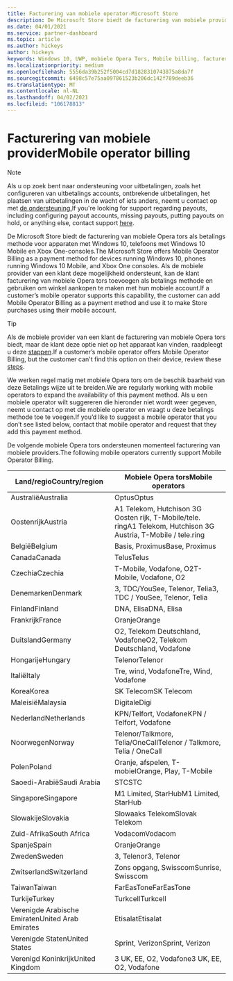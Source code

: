 ```yaml
---
title: Facturering van mobiele operator-Microsoft Store
description: De Microsoft Store biedt de facturering van mobiele providers als betalings methode voor mobiele Opera tors die deze mogelijkheid ondersteunen.
ms.date: 04/01/2021
ms.service: partner-dashboard
ms.topic: article
ms.author: hickeys
author: hickeys
keywords: Windows 10, UWP, mobiele Opera Tors, Mobile billing, facturering van mobiele Opera tors
ms.localizationpriority: medium
ms.openlocfilehash: 5556da39b252f5004cd7d1828310743875a8da7f
ms.sourcegitcommit: 6498c57e75aa097861523b206dc142f789deeb36
ms.translationtype: MT
ms.contentlocale: nl-NL
ms.lasthandoff: 04/02/2021
ms.locfileid: "106178813"
---
```

# <a name="mobile-operator-billing"></a><span data-ttu-id="49947-104">Facturering van mobiele provider</span><span class="sxs-lookup"><span data-stu-id="49947-104">Mobile operator billing</span></span>

> [!NOTE]
> <span data-ttu-id="49947-105">Als u op zoek bent naar ondersteuning voor uitbetalingen, zoals het configureren van uitbetalings accounts, ontbrekende uitbetalingen, het plaatsen van uitbetalingen in de wacht of iets anders, neemt u contact op met [de ondersteuning.](https://developer.microsoft.com/windows/support)</span><span class="sxs-lookup"><span data-stu-id="49947-105">If you're looking for support regarding payouts, including configuring payout accounts, missing payouts, putting payouts on hold, or anything else, contact support [here](https://developer.microsoft.com/windows/support).</span></span>

<span data-ttu-id="49947-106">De Microsoft Store biedt de facturering van mobiele Opera tors als betalings methode voor apparaten met Windows 10, telefoons met Windows 10 Mobile en Xbox One-consoles.</span><span class="sxs-lookup"><span data-stu-id="49947-106">The Microsoft Store offers Mobile Operator Billing as a payment method for devices running Windows 10, phones running Windows 10 Mobile, and Xbox One consoles.</span></span> <span data-ttu-id="49947-107">Als de mobiele provider van een klant deze mogelijkheid ondersteunt, kan de klant facturering van mobiele Opera tors toevoegen als betalings methode en gebruiken om winkel aankopen te maken met hun mobiele account.</span><span class="sxs-lookup"><span data-stu-id="49947-107">If a customer’s mobile operator supports this capability, the customer can add Mobile Operator Billing as a payment method and use it to make Store purchases using their mobile account.</span></span>

> [!TIP]
>  <span data-ttu-id="49947-108">Als de mobiele provider van een klant de facturering van mobiele Opera tors biedt, maar de klant deze optie niet op het apparaat kan vinden, raadpleegt u deze [stappen](https://support.microsoft.com/instantanswers/b25d6dd6-fb8b-3710-1e13-4d30eb01b51f).</span><span class="sxs-lookup"><span data-stu-id="49947-108">If a customer’s mobile operator offers Mobile Operator Billing, but the customer can't find this option on their device, review these [steps](https://support.microsoft.com/instantanswers/b25d6dd6-fb8b-3710-1e13-4d30eb01b51f).</span></span>

<span data-ttu-id="49947-109">We werken regel matig met mobiele Opera tors om de beschik baarheid van deze Betalings wijze uit te breiden.</span><span class="sxs-lookup"><span data-stu-id="49947-109">We are regularly working with mobile operators to expand the availability of this payment method.</span></span> <span data-ttu-id="49947-110">Als u een mobiele operator wilt suggereren die hieronder niet wordt weer gegeven, neemt u contact op met die mobiele operator en vraagt u deze betalings methode toe te voegen.</span><span class="sxs-lookup"><span data-stu-id="49947-110">If you’d like to suggest a mobile operator that you don’t see listed below, contact that mobile operator and request that they add this payment method.</span></span>

<span data-ttu-id="49947-111">De volgende mobiele Opera tors ondersteunen momenteel facturering van mobiele providers.</span><span class="sxs-lookup"><span data-stu-id="49947-111">The following mobile operators currently support Mobile Operator Billing.</span></span>

| <span data-ttu-id="49947-112">Land/regio</span><span class="sxs-lookup"><span data-stu-id="49947-112">Country/region</span></span>       | <span data-ttu-id="49947-113">Mobiele Opera tors</span><span class="sxs-lookup"><span data-stu-id="49947-113">Mobile operators</span></span>                                        |
|----------------------|---------------------------------------------------------|
| <span data-ttu-id="49947-114">Australië</span><span class="sxs-lookup"><span data-stu-id="49947-114">Australia</span></span>            | <span data-ttu-id="49947-115">Optus</span><span class="sxs-lookup"><span data-stu-id="49947-115">Optus</span></span>                                                   |
| <span data-ttu-id="49947-116">Oostenrijk</span><span class="sxs-lookup"><span data-stu-id="49947-116">Austria</span></span>              | <span data-ttu-id="49947-117">A1 Telekom, Hutchison 3G Oosten rijk, T-Mobile/tele. ring</span><span class="sxs-lookup"><span data-stu-id="49947-117">A1 Telekom, Hutchison 3G Austria, T-Mobile / tele.ring</span></span>  |
| <span data-ttu-id="49947-118">België</span><span class="sxs-lookup"><span data-stu-id="49947-118">Belgium</span></span>              | <span data-ttu-id="49947-119">Basis, Proximus</span><span class="sxs-lookup"><span data-stu-id="49947-119">Base, Proximus</span></span>                                          |
| <span data-ttu-id="49947-120">Canada</span><span class="sxs-lookup"><span data-stu-id="49947-120">Canada</span></span>               | <span data-ttu-id="49947-121">Telus</span><span class="sxs-lookup"><span data-stu-id="49947-121">Telus</span></span>                                                   |
| <span data-ttu-id="49947-122">Czechia</span><span class="sxs-lookup"><span data-stu-id="49947-122">Czechia</span></span>              | <span data-ttu-id="49947-123">T-Mobile, Vodafone, O2</span><span class="sxs-lookup"><span data-stu-id="49947-123">T-Mobile, Vodafone, O2</span></span>                                  |
| <span data-ttu-id="49947-124">Denemarken</span><span class="sxs-lookup"><span data-stu-id="49947-124">Denmark</span></span>              | <span data-ttu-id="49947-125">3, TDC/YouSee, Telenor, Telia</span><span class="sxs-lookup"><span data-stu-id="49947-125">3, TDC / YouSee, Telenor, Telia</span></span>                         |
| <span data-ttu-id="49947-126">Finland</span><span class="sxs-lookup"><span data-stu-id="49947-126">Finland</span></span>              | <span data-ttu-id="49947-127">DNA, Elisa</span><span class="sxs-lookup"><span data-stu-id="49947-127">DNA, Elisa</span></span>                                              |
| <span data-ttu-id="49947-128">Frankrijk</span><span class="sxs-lookup"><span data-stu-id="49947-128">France</span></span>               | <span data-ttu-id="49947-129">Oranje</span><span class="sxs-lookup"><span data-stu-id="49947-129">Orange</span></span>                                                  |
| <span data-ttu-id="49947-130">Duitsland</span><span class="sxs-lookup"><span data-stu-id="49947-130">Germany</span></span>              | <span data-ttu-id="49947-131">O2, Telekom Deutschland, Vodafone</span><span class="sxs-lookup"><span data-stu-id="49947-131">O2, Telekom Deutschland, Vodafone</span></span>                       |
| <span data-ttu-id="49947-132">Hongarije</span><span class="sxs-lookup"><span data-stu-id="49947-132">Hungary</span></span>              | <span data-ttu-id="49947-133">Telenor</span><span class="sxs-lookup"><span data-stu-id="49947-133">Telenor</span></span>                                                 |
| <span data-ttu-id="49947-134">Italië</span><span class="sxs-lookup"><span data-stu-id="49947-134">Italy</span></span>                | <span data-ttu-id="49947-135">Tre, wind, Vodafone</span><span class="sxs-lookup"><span data-stu-id="49947-135">Tre, Wind, Vodafone</span></span>                                     |
| <span data-ttu-id="49947-136">Korea</span><span class="sxs-lookup"><span data-stu-id="49947-136">Korea</span></span>                | <span data-ttu-id="49947-137">SK Telecom</span><span class="sxs-lookup"><span data-stu-id="49947-137">SK Telecom</span></span>                                              |
| <span data-ttu-id="49947-138">Maleisië</span><span class="sxs-lookup"><span data-stu-id="49947-138">Malaysia</span></span>             | <span data-ttu-id="49947-139">Digitale</span><span class="sxs-lookup"><span data-stu-id="49947-139">Digi</span></span>                                                    |
| <span data-ttu-id="49947-140">Nederland</span><span class="sxs-lookup"><span data-stu-id="49947-140">Netherlands</span></span>          | <span data-ttu-id="49947-141">KPN/Telfort, Vodafone</span><span class="sxs-lookup"><span data-stu-id="49947-141">KPN / Telfort, Vodafone</span></span>                                 |
| <span data-ttu-id="49947-142">Noorwegen</span><span class="sxs-lookup"><span data-stu-id="49947-142">Norway</span></span>               | <span data-ttu-id="49947-143">Telenor/Talkmore, Telia/OneCall</span><span class="sxs-lookup"><span data-stu-id="49947-143">Telenor / Talkmore, Telia / OneCall</span></span>                     |
| <span data-ttu-id="49947-144">Polen</span><span class="sxs-lookup"><span data-stu-id="49947-144">Poland</span></span>               | <span data-ttu-id="49947-145">Oranje, afspelen, T-mobiel</span><span class="sxs-lookup"><span data-stu-id="49947-145">Orange, Play, T-Mobile</span></span>                                  |
| <span data-ttu-id="49947-146">Saoedi-Arabië</span><span class="sxs-lookup"><span data-stu-id="49947-146">Saudi Arabia</span></span>         | <span data-ttu-id="49947-147">STC</span><span class="sxs-lookup"><span data-stu-id="49947-147">STC</span></span>                                                     |
| <span data-ttu-id="49947-148">Singapore</span><span class="sxs-lookup"><span data-stu-id="49947-148">Singapore</span></span>            | <span data-ttu-id="49947-149">M1 Limited, StarHub</span><span class="sxs-lookup"><span data-stu-id="49947-149">M1 Limited, StarHub</span></span>                                     |
| <span data-ttu-id="49947-150">Slowakije</span><span class="sxs-lookup"><span data-stu-id="49947-150">Slovakia</span></span>             | <span data-ttu-id="49947-151">Slowaaks Telekom</span><span class="sxs-lookup"><span data-stu-id="49947-151">Slovak Telekom</span></span>                                          |
| <span data-ttu-id="49947-152">Zuid-Afrika</span><span class="sxs-lookup"><span data-stu-id="49947-152">South Africa</span></span>         | <span data-ttu-id="49947-153">Vodacom</span><span class="sxs-lookup"><span data-stu-id="49947-153">Vodacom</span></span>                                                 |
| <span data-ttu-id="49947-154">Spanje</span><span class="sxs-lookup"><span data-stu-id="49947-154">Spain</span></span>                | <span data-ttu-id="49947-155">Oranje</span><span class="sxs-lookup"><span data-stu-id="49947-155">Orange</span></span>                                                  |
| <span data-ttu-id="49947-156">Zweden</span><span class="sxs-lookup"><span data-stu-id="49947-156">Sweden</span></span>               | <span data-ttu-id="49947-157">3, Telenor</span><span class="sxs-lookup"><span data-stu-id="49947-157">3, Telenor</span></span>                                              |
| <span data-ttu-id="49947-158">Zwitserland</span><span class="sxs-lookup"><span data-stu-id="49947-158">Switzerland</span></span>          | <span data-ttu-id="49947-159">Zons opgang, Swisscom</span><span class="sxs-lookup"><span data-stu-id="49947-159">Sunrise, Swisscom</span></span>                                       |
| <span data-ttu-id="49947-160">Taiwan</span><span class="sxs-lookup"><span data-stu-id="49947-160">Taiwan</span></span>               | <span data-ttu-id="49947-161">FarEasTone</span><span class="sxs-lookup"><span data-stu-id="49947-161">FarEasTone</span></span>                                              |
| <span data-ttu-id="49947-162">Turkije</span><span class="sxs-lookup"><span data-stu-id="49947-162">Turkey</span></span>               | <span data-ttu-id="49947-163">Turkcell</span><span class="sxs-lookup"><span data-stu-id="49947-163">Turkcell</span></span>                                                |
| <span data-ttu-id="49947-164">Verenigde Arabische Emiraten</span><span class="sxs-lookup"><span data-stu-id="49947-164">United Arab Emirates</span></span> | <span data-ttu-id="49947-165">Etisalat</span><span class="sxs-lookup"><span data-stu-id="49947-165">Etisalat</span></span>                                                |
| <span data-ttu-id="49947-166">Verenigde Staten</span><span class="sxs-lookup"><span data-stu-id="49947-166">United States</span></span>        | <span data-ttu-id="49947-167">Sprint, Verizon</span><span class="sxs-lookup"><span data-stu-id="49947-167">Sprint, Verizon</span></span>                                         |
| <span data-ttu-id="49947-168">Verenigd Koninkrijk</span><span class="sxs-lookup"><span data-stu-id="49947-168">United Kingdom</span></span>       | <span data-ttu-id="49947-169">3 UK, EE, O2, Vodafone</span><span class="sxs-lookup"><span data-stu-id="49947-169">3 UK, EE, O2, Vodafone</span></span>                                 |
